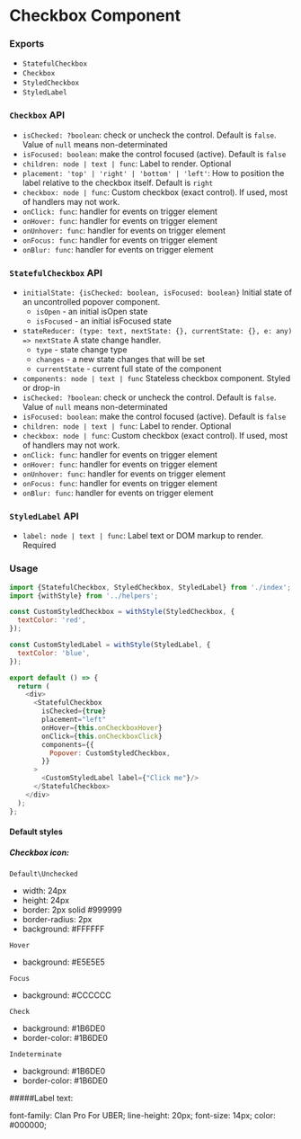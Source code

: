 # Checkbox Component

### Exports

* `StatefulCheckbox`
* `Checkbox`
* `StyledCheckbox`
* `StyledLabel`

### `Checkbox` API

* `isChecked: ?boolean`:
  check or uncheck the control. Default is `false`. Value of `null` means non-determinated
* `isFocused: boolean`:
  make the control focused (active). Default is `false`  
* `children: node | text | func`:
  Label to render. Optional
* `placement: 'top' | 'right' | 'bottom' | 'left'`:
  How to position the label relative to the checkbox itself. Default is `right`
* `checkbox: node | func`:
  Custom checkbox (exact control). If used, most of handlers may not work.
* `onClick: func`:
  handler for events on trigger element
* `onHover: func`:
  handler for events on trigger element
* `onUnhover: func`:
  handler for events on trigger element
* `onFocus: func`:
  handler for events on trigger element  
* `onBlur: func`:
  handler for events on trigger element      

### `StatefulCheckbox` API

* `initialState: {isChecked: boolean, isFocused: boolean}`
  Initial state of an uncontrolled popover component.
  * `isOpen` - an initial isOpen state
  * `isFocused` - an initial isFocused state
* `stateReducer: (type: text, nextState: {}, currentState: {}, e: any) => nextState`
  A state change handler.
  * `type` - state change type
  * `changes` - a new state changes that will be set
  * `currentState` - current full state of the component
* `components: node | text | func`
  Stateless checkbox component. Styled or drop-in  
* `isChecked: ?boolean`:
  check or uncheck the control. Default is `false`. Value of `null` means non-determinated
* `isFocused: boolean`:
  make the control focused (active). Default is `false`  
* `children: node | text | func`:
  Label to render. Optional
* `checkbox: node | func`:
  Custom checkbox (exact control). If used, most of handlers may not work.
* `onClick: func`:
  handler for events on trigger element
* `onHover: func`:
  handler for events on trigger element
* `onUnhover: func`:
  handler for events on trigger element
* `onFocus: func`:
  handler for events on trigger element  
* `onBlur: func`:
  handler for events on trigger element     

### `StyledLabel` API

* `label: node | text | func`:
  Label text or DOM markup to render. Required

### Usage

```js
import {StatefulCheckbox, StyledCheckbox, StyledLabel} from './index';
import {withStyle} from '../helpers';

const CustomStyledCheckbox = withStyle(StyledCheckbox, {
  textColor: 'red',
});

const CustomStyledLabel = withStyle(StyledLabel, {
  textColor: 'blue',
});

export default () => {
  return (
    <div>
      <StatefulCheckbox
        isChecked={true}
        placement="left"
        onHover={this.onCheckboxHover}
        onClick={this.onCheckboxClick}
        components={{
          Popover: CustomStyledCheckbox,
        }}
      >
        <CustomStyledLabel label={"Click me"}/>
      </StatefulCheckbox>
    </div>
  );
};
```

#### Default styles

##### Checkbox icon:

`Default\Unchecked`

- width: 24px
- height: 24px
- border: 2px solid #999999
- border-radius: 2px
- background: #FFFFFF

`Hover`

- background: #E5E5E5

`Focus`

- background: #CCCCCC

`Check`

- background: #1B6DE0
- border-color: #1B6DE0

`Indeterminate`

- background: #1B6DE0
- border-color: #1B6DE0

#####Label text:

font-family: Clan Pro For UBER;
line-height: 20px;
font-size: 14px;
color: #000000;



